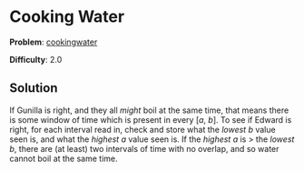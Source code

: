 # Cooking Water

**Problem**: [cookingwater](https://open.kattis.com/problems/cookingwater)

**Difficulty**: 2.0

## Solution

If Gunilla is right, and they all *might* boil at the same time, that means there is some window of time which is present in every [*a*, *b*]. To see if Edward is right, for each interval read in, check and store what the *lowest b* value seen is, and what the *highest a* value seen is. If the *highest a* is > the *lowest b*, there are (at least) two intervals of time with no overlap, and so water cannot boil at the same time.
 